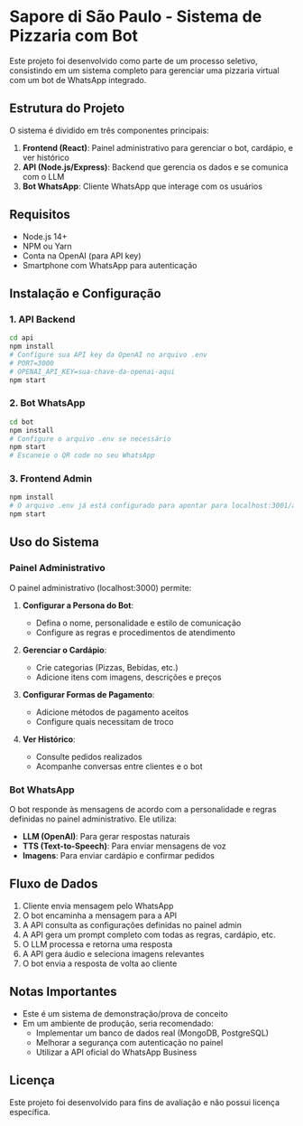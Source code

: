 # Sapore di São Paulo - Sistema de Pizzaria com Bot

Este projeto foi desenvolvido como parte de um processo seletivo, consistindo em um sistema completo para gerenciar uma pizzaria virtual com um bot de WhatsApp integrado.

## Estrutura do Projeto

O sistema é dividido em três componentes principais:

1. **Frontend (React)**: Painel administrativo para gerenciar o bot, cardápio, e ver histórico
2. **API (Node.js/Express)**: Backend que gerencia os dados e se comunica com o LLM
3. **Bot WhatsApp**: Cliente WhatsApp que interage com os usuários

## Requisitos

- Node.js 14+
- NPM ou Yarn
- Conta na OpenAI (para API key)
- Smartphone com WhatsApp para autenticação

## Instalação e Configuração

### 1. API Backend

```bash
cd api
npm install
# Configure sua API key da OpenAI no arquivo .env
# PORT=3000
# OPENAI_API_KEY=sua-chave-da-openai-aqui
npm start
```

### 2. Bot WhatsApp

```bash
cd bot
npm install
# Configure o arquivo .env se necessário
npm start
# Escaneie o QR code no seu WhatsApp
```

### 3. Frontend Admin

```bash
npm install
# O arquivo .env já está configurado para apontar para localhost:3001/api
npm start
```

## Uso do Sistema

### Painel Administrativo

O painel administrativo (localhost:3000) permite:

1. **Configurar a Persona do Bot**:
   - Defina o nome, personalidade e estilo de comunicação
   - Configure as regras e procedimentos de atendimento

2. **Gerenciar o Cardápio**:
   - Crie categorias (Pizzas, Bebidas, etc.)
   - Adicione itens com imagens, descrições e preços

3. **Configurar Formas de Pagamento**:
   - Adicione métodos de pagamento aceitos
   - Configure quais necessitam de troco

4. **Ver Histórico**:
   - Consulte pedidos realizados
   - Acompanhe conversas entre clientes e o bot

### Bot WhatsApp

O bot responde às mensagens de acordo com a personalidade e regras definidas no painel administrativo. Ele utiliza:

- **LLM (OpenAI)**: Para gerar respostas naturais
- **TTS (Text-to-Speech)**: Para enviar mensagens de voz
- **Imagens**: Para enviar cardápio e confirmar pedidos

## Fluxo de Dados

1. Cliente envia mensagem pelo WhatsApp
2. O bot encaminha a mensagem para a API
3. A API consulta as configurações definidas no painel admin
4. A API gera um prompt completo com todas as regras, cardápio, etc.
5. O LLM processa e retorna uma resposta
6. A API gera áudio e seleciona imagens relevantes
7. O bot envia a resposta de volta ao cliente

## Notas Importantes

- Este é um sistema de demonstração/prova de conceito
- Em um ambiente de produção, seria recomendado:
  - Implementar um banco de dados real (MongoDB, PostgreSQL)
  - Melhorar a segurança com autenticação no painel
  - Utilizar a API oficial do WhatsApp Business

## Licença

Este projeto foi desenvolvido para fins de avaliação e não possui licença específica.